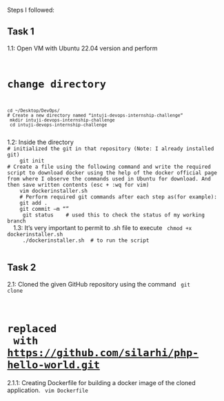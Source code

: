 Steps I followed:
## Task 1
1.1: Open VM with Ubuntu 22.04 version and perform
<code>	
# change directory 
	cd ~/Desktop/DevOps/
	# Create a new directory named “intuji-devops-internship-challenge” 
	 mkdir intuji-devops-internship-challenge
	 cd intuji-devops-internship-challenge
</code>
1.2: Inside the directory 
<code>	
# initialized the git in that repository (Note: I already installed git)
	git init
# Create a file using the following command and write the required script to download docker using the help of the docker official page from where I observe the commands used in Ubuntu for download. And then save written contents (esc + :wq for vim)
	vim dockerinstaller.sh
	# Perform required git commands after each step as(for example):
	git add .
	git commit –m “<commit-message>”
	 git status    # used this to check the status of my working branch
  </code>
1.3: It’s very important to permit to .sh file to execute 
	<code> chmod +x dockerinstaller.sh
	 ./dockerinstaller.sh  # to run the script
	</code>


## Task 2
2.1: Cloned the given GitHub repository using the command
<code> git clone <given-repo-url>   
# replaced <given-repo-url> with https://github.com/silarhi/php-hello-world.git </code>
2.1.1: Creating Dockerfile for building a docker image of the cloned application.
<code> 
vim Dockerfile

</code>

